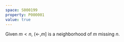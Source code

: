 ```yaml
---
space: S000199
property: P000001
value: true
---
```


Given $m<n$, $(\leftarrow,m]$ is a neighborhood of $m$ missing $n$.
